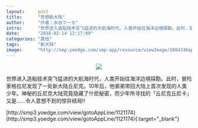 ```yaml
---
layout:     post
title:      "奇想新大陆"
author:     "作者：水谷フーカ"
intro:      "世界进入造船技术突飞猛进的大航海时代，人类开始往海洋边境探勘。此时，冒险家格拉尼发现了一处新大陆丘尼克。10年后，他弟弟带回大陆上首次发现的人类少年。神秘的丘尼克大陆究竟隐藏了什麽秘密，而少年所寻找的「丘尼克丘尼卡」又是……令人意想不到的惊异结局!!"
date:       "2018-02-14 12:17:09"
categories: "其他"
tags:       "新大陆"
image:      "http://smp.yoedge.com/smp-app/resource/viewImage/1004336appline.png"
---
```

<div style="text-align: center">
<p><img src="http://smp.yoedge.com/smp-app/resource/viewImage/1004336appline.png"/></p>
</div>
<p class="post-meta">
<span>世界进入造船技术突飞猛进的大航海时代，人类开始往海洋边境探勘。此时，冒险家格拉尼发现了一处新大陆丘尼克。10年后，他弟弟带回大陆上首次发现的人类少年。神秘的丘尼克大陆究竟隐藏了什麽秘密，而少年所寻找的「丘尼克丘尼卡」又是……令人意想不到的惊异结局!!</span>
</p>
[http://smp3.yoedge.com/view/gotoAppLine/1121174](http://smp3.yoedge.com/view/gotoAppLine/1121174){:target="_blank"}


